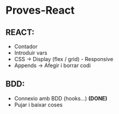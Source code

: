 # **Proves-React**
## REACT:
* Contador
* Introduir vars
* CSS -> Display (flex / grid) - Responsive
* Appends -> Afegir i borrar codi
 
## BDD:
* Connexio amb BDD (hooks...) **(DONE)**
* Pujar i baixar coses
